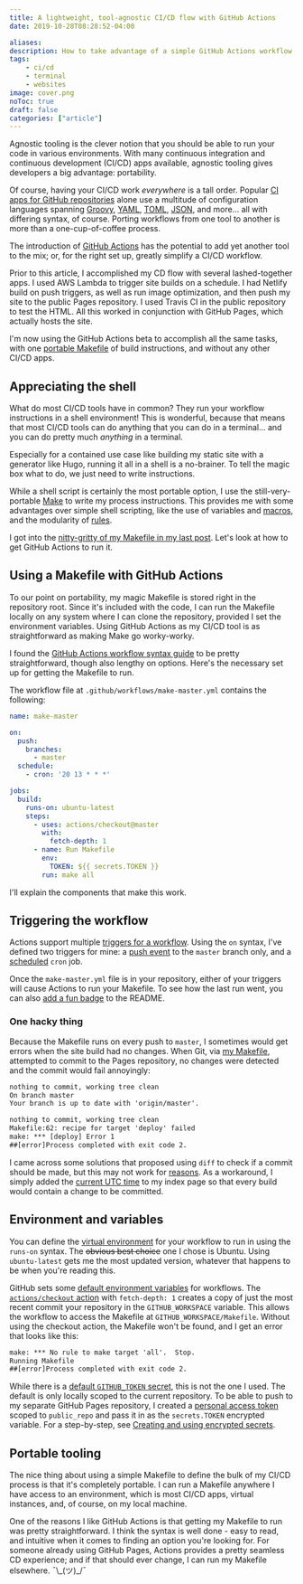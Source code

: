 ```yaml
---
title: A lightweight, tool-agnostic CI/CD flow with GitHub Actions
date: 2019-10-28T08:28:52-04:00

aliases:
description: How to take advantage of a simple GitHub Actions workflow without sacrificing agnostic tooling.
tags:
    - ci/cd
    - terminal
    - websites
image: cover.png
noToc: true
draft: false
categories: ["article"]
---
```


Agnostic tooling is the clever notion that you should be able to run your code in various environments. With many continuous integration and continuous development (CI/CD) apps available, agnostic tooling gives developers a big advantage: portability.

Of course, having your CI/CD work *everywhere* is a tall order. Popular [CI apps for GitHub repositories](https://github.com/marketplace/category/continuous-integration) alone use a multitude of configuration languages spanning [Groovy](https://groovy-lang.org/syntax.html), [YAML](https://yaml.org/), [TOML](https://github.com/toml-lang/toml), [JSON](https://json.org/), and more... all with differing syntax, of course. Porting workflows from one tool to another is more than a one-cup-of-coffee process.

The introduction of [GitHub Actions](https://github.com/features/actions) has the potential to add yet another tool to the mix; or, for the right set up, greatly simplify a CI/CD workflow.

Prior to this article, I accomplished my CD flow with several lashed-together apps. I used AWS Lambda to trigger site builds on a schedule. I had Netlify build on push triggers, as well as run image optimization, and then push my site to the public Pages repository. I used Travis CI in the public repository to test the HTML. All this worked in conjunction with GitHub Pages, which actually hosts the site.

I'm now using the GitHub Actions beta to accomplish all the same tasks, with one [portable Makefile](/blog/a-portable-makefile-for-continuous-delivery-with-hugo-and-github-pages/) of build instructions, and without any other CI/CD apps.

## Appreciating the shell

What do most CI/CD tools have in common? They run your workflow instructions in a shell environment! This is wonderful, because that means that most CI/CD tools can do anything that you can do in a terminal... and you can do pretty much *anything* in a terminal.

Especially for a contained use case like building my static site with a generator like Hugo, running it all in a shell is a no-brainer. To tell the magic box what to do, we just need to write instructions.

While a shell script is certainly the most portable option, I use the still-very-portable [Make](https://en.wikipedia.org/wiki/Make_(software)) to write my process instructions. This provides me with some advantages over simple shell scripting, like the use of variables and [macros](https://en.wikipedia.org/wiki/Make_(software)#Macros), and the modularity of [rules](https://en.wikipedia.org/wiki/Makefile#Rules).

I got into the [nitty-gritty of my Makefile in my last post](/blog/a-portable-makefile-for-continuous-delivery-with-hugo-and-github-pages/). Let's look at how to get GitHub Actions to run it.

## Using a Makefile with GitHub Actions

To our point on portability, my magic Makefile is stored right in the repository root. Since it's included with the code, I can run the Makefile locally on any system where I can clone the repository, provided I set the environment variables. Using GitHub Actions as my CI/CD tool is as straightforward as making Make go worky-worky.

I found the [GitHub Actions workflow syntax guide](https://docs.github.com/en/actions/using-workflows/workflow-syntax-for-github-actions) to be pretty straightforward, though also lengthy on options. Here's the necessary set up for getting the Makefile to run.

The workflow file at `.github/workflows/make-master.yml` contains the following:

```yml
name: make-master

on:
  push:
    branches:
      - master
  schedule:
    - cron: '20 13 * * *'

jobs:
  build:
    runs-on: ubuntu-latest
    steps:
      - uses: actions/checkout@master
        with:
          fetch-depth: 1
      - name: Run Makefile
        env:
          TOKEN: ${{ secrets.TOKEN }}
        run: make all
```

I'll explain the components that make this work.

## Triggering the workflow

Actions support multiple [triggers for a workflow](https://docs.github.com/en/actions/using-workflows/events-that-trigger-workflows). Using the `on` syntax, I've defined two triggers for mine: a [push event](https://docs.github.com/en/actions/using-workflows/workflow-syntax-for-github-actions#onpushbranchestagsbranches-ignoretags-ignore) to the `master` branch only, and a [scheduled](https://docs.github.com/en/actions/using-workflows/events-that-trigger-workflows#schedule) `cron` job.

Once the `make-master.yml` file is in your repository, either of your triggers will cause Actions to run your Makefile. To see how the last run went, you can also [add a fun badge](https://docs.github.com/en/actions/monitoring-and-troubleshooting-workflows/adding-a-workflow-status-badge) to the README.

### One hacky thing

Because the Makefile runs on every push to `master`, I sometimes would get errors when the site build had no changes. When Git, via [my Makefile](/blog/a-portable-makefile-for-continuous-delivery-with-hugo-and-github-pages/), attempted to commit to the Pages repository, no changes were detected and the commit would fail annoyingly:

```txt
nothing to commit, working tree clean
On branch master
Your branch is up to date with 'origin/master'.

nothing to commit, working tree clean
Makefile:62: recipe for target 'deploy' failed
make: *** [deploy] Error 1
##[error]Process completed with exit code 2.
```

I came across some solutions that proposed using `diff` to check if a commit should be made, but this may not work for [reasons](https://github.com/benmatselby/hugo-deploy-gh-pages/issues/4). As a workaround, I simply added the [current UTC time](https://gohugo.io/methods/time/utc/) to my index page so that every build would contain a change to be committed.

## Environment and variables

You can define the [virtual environment](https://docs.github.com/en/actions/using-github-hosted-runners/about-github-hosted-runners#supported-runners-and-hardware-resources) for your workflow to run in using the `runs-on` syntax. The ~~obvious best choice~~ one I chose is Ubuntu. Using `ubuntu-latest` gets me the most updated version, whatever that happens to be when you're reading this.

GitHub sets some [default environment variables](https://docs.github.com/en/actions/learn-github-actions/environment-variables#default-environment-variables) for workflows. The [`actions/checkout` action](https://github.com/actions/checkout) with `fetch-depth: 1` creates a copy of just the most recent commit your repository in the `GITHUB_WORKSPACE` variable. This allows the workflow to access the Makefile at `GITHUB_WORKSPACE/Makefile`. Without using the checkout action, the Makefile won't be found, and I get an error that looks like this:

```txt
make: *** No rule to make target 'all'.  Stop.
Running Makefile
##[error]Process completed with exit code 2.
```

While there is a [default `GITHUB_TOKEN` secret](https://docs.github.com/en/actions/security-guides/automatic-token-authentication), this is not the one I used. The default is only locally scoped to the current repository. To be able to push to my separate GitHub Pages repository, I created a [personal access token](https://github.com/settings/tokens) scoped to `public_repo` and pass it in as the `secrets.TOKEN` encrypted variable. For a step-by-step, see [Creating and using encrypted secrets](https://docs.github.com/en/actions/security-guides/encrypted-secrets).

## Portable tooling

The nice thing about using a simple Makefile to define the bulk of my CI/CD process is that it's completely portable. I can run a Makefile anywhere I have access to an environment, which is most CI/CD apps, virtual instances, and, of course, on my local machine.

One of the reasons I like GitHub Actions is that getting my Makefile to run was pretty straightforward. I think the syntax is well done - easy to read, and intuitive when it comes to finding an option you're looking for. For someone already using GitHub Pages, Actions provides a pretty seamless CD experience; and if that should ever change, I can run my Makefile elsewhere. ¯\\\_(ツ)\_/¯
